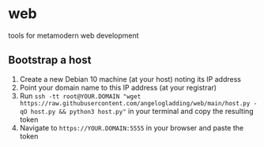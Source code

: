 # web
tools for metamodern web development

## Bootstrap a host

1) Create a new Debian 10 machine (at your host) noting its IP address
2) Point your domain name to this IP address (at your registrar)
3) Run `ssh -tt root@YOUR.DOMAIN "wget https://raw.githubusercontent.com/angelogladding/web/main/host.py -qO host.py && python3 host.py"` in your terminal and copy the resulting token
4) Navigate to `https://YOUR.DOMAIN:5555` in your browser and paste the token
